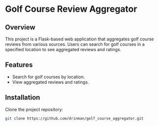 # Golf Course Review Aggregator

## Overview
This project is a Flask-based web application that aggregates golf course reviews from various sources. Users can search for golf courses in a specified location to see aggregated reviews and ratings.

## Features
- Search for golf courses by location.
- View aggregated reviews and ratings.

## Installation
Clone the project repository:
```bash
git clone https://github.com/drinman/golf_course_aggregator.git
